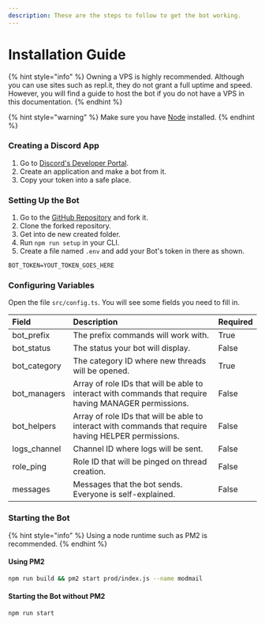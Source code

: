 ```yaml
---
description: These are the steps to follow to get the bot working.
---
```


# Installation Guide

{% hint style="info" %}
Owning a VPS is highly recommended. Although you can use sites such as repl.it, they do not grant a full uptime and speed. However, you will find a guide to host the bot if you do not have a VPS in this documentation.
{% endhint %}

{% hint style="warning" %}
Make sure you have [Node](https://nodejs.org/en/) installed. 
{% endhint %}

### Creating a Discord App

1. Go to [Discord's Developer Portal](https://discord.com/developers/applications).
2. Create an application and make a bot from it.
3. Copy your token into a safe place.

### Setting Up the Bot

1. Go to the [GitHub Repository](https://github.com/ThePhoDit/ModMail) and fork it.
2. Clone the forked repository.
3. Get into de new created folder.
4. Run `npm run setup` in your CLI.
5. Create a file named `.env` and add your Bot's token in there as shown.

```text
BOT_TOKEN=YOUT_TOKEN_GOES_HERE
```

### Configuring Variables

Open the file `src/config.ts`. You will see some fields you need to fill in.

| Field | Description | Required |
| :--- | :--- | :--- |
| bot\_prefix | The prefix commands will work with. | True |
| bot\_status | The status your bot will display. | False |
| bot\_category | The category ID where new threads will be opened. | True |
| bot\_managers | Array of role IDs that will be able to interact with commands that require having MANAGER permissions. | False |
| bot\_helpers | Array of role IDs that will be able to interact with commands that require having HELPER permissions. | False |
| logs\_channel | Channel ID where logs will be sent. | False |
| role\_ping | Role ID that will be pinged on thread creation. | False |
| messages | Messages that the bot sends. Everyone is self-explained. | False |

### Starting the Bot

{% hint style="info" %}
Using a node runtime such as PM2 is recommended.
{% endhint %}

#### Using PM2

```bash
npm run build && pm2 start prod/index.js --name modmail
```

#### Starting the Bot without PM2

```bash
npm run start
```


